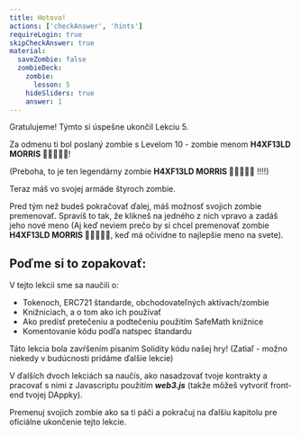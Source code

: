 ```yaml
---
title: Hotovo!
actions: ['checkAnswer', 'hints']
requireLogin: true
skipCheckAnswer: true
material:
  saveZombie: false
  zombieDeck:
    zombie:
      lesson: 5
    hideSliders: true
    answer: 1
---
```


Gratulujeme! Týmto si úspešne ukončil Lekciu 5.

Za odmenu ti bol poslaný zombie s Levelom 10 - zombie menom **H4XF13LD MORRIS 💯💯😎💯💯**!

(Preboha, to je ten legendárny zombie **H4XF13LD MORRIS 💯💯😎💯💯** !!!!)

Teraz máš vo svojej armáde štyroch zombie.

Pred tým než budeš pokračovať ďalej, máš možnosť svojich zombie premenovať. Spravíš to tak, že klikneš na jedného z nich vpravo a zadáš jeho nové meno (Aj keď neviem prečo by si chcel premenovať zombie  **H4XF13LD MORRIS 💯💯😎💯💯**, keď má očividne to najlepšie meno na svete).

## Poďme si to zopakovať:

V tejto lekcii sme sa naučili o:

- Tokenoch,  ERC721 štandarde, obchodovateľných aktívach/zombie
- Knižniciach, a o tom ako ich používať
- Ako predísť pretečeniu a podtečeniu použitím SafeMath knižnice
- Komentovanie kódu podľa natspec štandardu 

Táto lekcia bola zavŕšením písaním Solidity kódu našej hry! (Zatiaľ - možno niekedy v budúcnosti pridáme ďalšie lekcie)

V ďalších dvoch lekciách sa naučís, ako nasadzovať tvoje kontrakty a pracovať s nimi z Javascriptu použitím **_web3.js_** (takže môžeš vytvoriť front-end tvojej DAppky).

Premenuj svojich zombie ako sa ti páči a pokračuj na ďalšiu kapitolu pre oficiálne ukončenie tejto lekcie.
